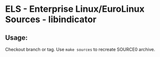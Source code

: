 # ELS - Enterprise Linux/EuroLinux Sources - libindicator
 
## Usage:
  Checkout branch or tag. Use `make sources` to recreate  SOURCE0 archive.
